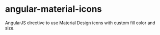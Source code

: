 angular-material-icons
======================

AngularJS directive to use Material Design icons with custom fill color and size.
